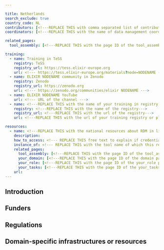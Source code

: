 ```yaml
---

title: Netherlands
search_exclude: true
country_code: NL
contributors: [<!---REPLACE THIS with comma separated list of contributors--->]
coordinators: [<!---REPLACE THIS with the name of data management coordinators of your ELIXIR node--->]

related_pages: 
  tool_assembly: [<!---REPLACE THIS with the page ID of the tool_assembly pages that you want to list here as related pages--->]

training:
  - name: Training in TeSS
    registry: TeSS
    registry_url: https://tess.elixir-europe.org
    url: <!--- https://tess.elixir-europe.org/materials?node=NODENAME --->
  - name: ELIXIR NODENAME community in Zenodo
    registry: Zenodo
    registry_url: https://zenodo.org
    url: <!--- https://zenodo.org/communities/elixir NODENAME --->
  - name: ELIXIR NODENAME YouTube
    url: <!--- URL of the channel --->
  - name: <!---REPLACE THIS with the name of your training in registry or platform--->
    registry: <!---REPLACE THIS with the name of the registry--->
    registry_url: <!---REPLACE THIS with the url of the registry--->
    url: <!---REPLACE THIS with the url of your training registry or platform--->

resources:
  - name: <!---REPLACE THIS with the national resources about RDM in life sciences such as local instances of tools, guidelines or regulations--->
    description:
    how_to_access: <!--- REPLACE THIS free text to explain if credentials, login, specific affiliations etc are needed to access the resource or tool--->
    instance_of: <!--- REPLACE THIS with the tool name of which this resource is an instance of, taken from the all tools and resources page --->
    related_pages:
      tool_assembly: [<!---REPLACE THIS with the page ID of the tool_assembly pages that you want to list here as related pages--->]
      your_domain: [<!---REPLACE THIS with the page ID of the domain pages that you want to list here as related pages--->]
      your_role: [<!---REPLACE THIS with the page ID of the your_role pages that you want to list here as related pages--->]
      your_tasks: [<!---REPLACE THIS with the page ID of the your_tasks pages that you want to list here as related pages--->]
    url:
---
```

<!---All the resources added above will appear on the table at the bottom of the page--->

<!---Following information for the page text--->
<!---Use this template as guidance, all fields are optional. Feel free to modify any section if you think it is necessary--->
<!---If the information is already in another resource, please include the link instead of duplicating information--->
<!---Please focus on resources that are relevant for the whole country for life sciences--->

## Introduction 
<!---General RDM considerations for your country, how to deal with RDM on a national level--->

## Funders

## Regulations
<!--- Ethical and legal regulations in the country, committees etc --->

## Domain-specific infrastructures or resources 
<!--- e.g. human data, covid-19. Please, only add domain-specific resources that you think don't fit in the table at the bottom--->
